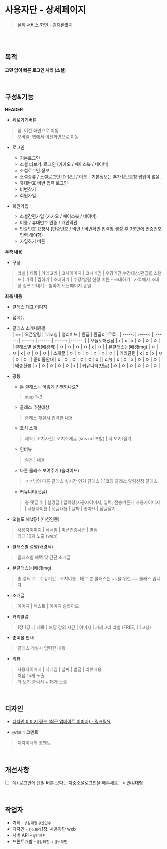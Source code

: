# 사용자단 - 상세페이지

> [실제 서비스 화면 - 김재환코치](https://www.modooclass.net/class/classDetail/483)

<br><br>

## 목적

**고민 없이 빠른 로그인 처리 (소셜)**

<br>

## 구성&기능

**HEADER**
 - 뒤로가기버튼
 > 웹: 이전 화면으로 이동  
 > 모바일: 앱에서 이전화면으로 이동

 - 로그인
    - 기본로그인
    - 소셜 더보기. 로그인 (카카오 / 페이스북 / 네이버)
    - 소셜로그인 정보
    - 소셜종류 / 소셜로그인 ID 정보 / 이름 - 기본정보는 추가정보요청 팝업이 없음.
    - 휴대번호 비번 입력 로그인
    - 비번찾기
    - 회원가입

 - 회원가입
    - 소셜간편가입 (카카오 / 페이스북 / 네이버)
    - 이름 / 휴대번호 인증 / 개인약관
    - 인증번호 요청시 (인증번호 / 비번 / 비번확인 입력창 생성 후 3분안에 인증번호 입력 해야함)
    - 가입하기 버튼

**우측 내용**
- 구성
> 라벨 | 제목 | 카테고리 | 코치이미지 | 코치네임 | 수강기간.수강대상.환급률.스탬프 | 가격 | 찜하기 | 초대하기 | 수강/알림 신청 버튼
    - 초대하기 : 카톡에서 초대장 링크 보내기
    - 찜하기 모든페이지 동일

**좌측 내용**
- 클래스 대표 이미지
- 탭메뉴
- 클래스 소개내용들  
	|         ==           | 오픈알림 | 1:1코칭 | 얼리버드 | 환급    | 환급x   | 무료   | 
	|       -----:         | :-----: | :-----: | :-----: | :-----: | :-----: | :-----: |
	| 오늘도해냈닭          |    x    |    x    |    x    |   ㅇ    |   ㅇ    |  ㅇ   |
	| 클래스별 설명(배경색) |    ㅇ    |    ㅇ   |    ㅇ   |   ㅇ    |   x     |  ㅇ   |
	| 본클래스는(배경img)   |    ㅇ   |    ㅇ    |    x    |   ㅇ    |   ㅇ    |  ㅇ   |
	| 소개글               |    ㅇ    |   ㅇ     |    ㅇ  |   ㅇ    |   ㅇ    |  ㅇ   |
	| 커리큘럼             |    x    |    x     |    x    |   ㅇ    |   ㅇ    |  ㅇ   |
	| 준비물안내           |    x    |    ㅇ    |    ㅇ    |   ㅇ    |   ㅇ    |  x   |
	| 리뷰                 |    x    |    ㅇ    |    x    |   ㅇ    |   ㅇ    |  ㅇ   |
	| 배송환불             |    x    |    ㅇ    |    ㅇ    |   ㅇ    |   ㅇ    |  x   |
	| 커뮤니티(댓글)       |    ㅇ   |    ㅇ    |    ㅇ    |   ㅇ    |   ㅇ    |  ㅇ  |

- 공통
	- 본 클래스는 어떻게 진행되나요?
	> step 1~3
	- 클래스 추천대상
	> 클래스 개설시 입력한 내용
	- 코치 소개
	> 제목 | 코치사진 | 코치소개글 (sns url 포함) | 더 보기/접기
	- 인터뷰  
	> 질문 | 내용
	- 다른 클래스 보여주기 (슬라이드)
	> ㅇㅇ님의 다른 클래스
	> 실시간 인기 클래스
	> 1:1코칭 클래스
	> 알림신청 클래스
	- 커뮤니티(댓글)
	> 총 댓글 수 | 설명글 | 입력창(사용자이미지, 입력, 전송버튼) | 사용자이미지 | 사용자이름 | 댓글내용 | 날짜 | 좋아요 | 답글달기


- 오늘도 해냈닭! (미션인증)        
> 사용자이미지 | 닉네임 | 미션인증사진 | 별점  
> 최대 10개 노출 (web)

- 클래스별 설명(배경색)
> 클래스별 혜택 및 간단 소개글

- 본클래스는(배경img)
> 총 강의 수 | 수강기간 | 코치이름 | 태그
> 본 클래스는 ~~을 위한 ~~ 클래스 입니다.  

- 소개글
> 이미지 | 텍스트 | 이미지 슬라이드


- 커리큘럼
> 1장 1강.. | 제목 | 해당 강의 시간 | 이미지 | 카테고리 라벨 (FREE, 1:1코칭)

- 준비물 안내
> 클래스 개설시 입력한 내용

- 리뷰  
> 사용자이미지 | 닉네임 | 날짜 | 별점 | 리뷰내용  
> 처음 15개 노출  
> 더 보기 클릭시 + 15개 노출


<br>

## 디자인

- [디자인 이미지 링크 (최근 업데이트 이미지) - 링크필요]()

- `@김보라` 코멘트

> 디자이너의 코멘트

<br>

## 개선사항

- [ ] 예) 로그인에 단일 버튼 보다는 다중소셜로그인을 해주세요. -> @김대형

<br>

## 작업자

- 기획 - `@김대형` `@신민수`
- 디자인 - `@김보라`1장. 사용자단 web
- 서버 API - `@안지환`
- 프론트개발 - `@김혜진` + `@노육민`

